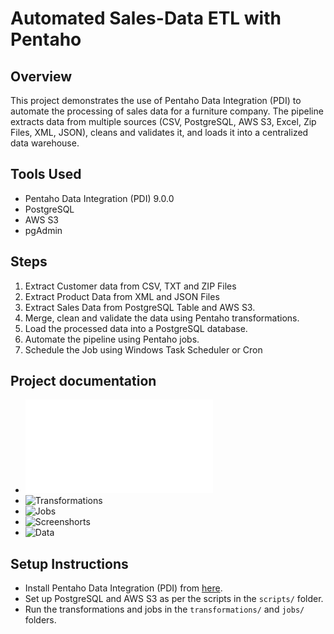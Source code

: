 # Automated Sales-Data ETL with Pentaho

## Overview
This project demonstrates the use of Pentaho Data Integration (PDI) to automate the processing of sales data for a furniture company. The pipeline extracts data from multiple sources (CSV, PostgreSQL, AWS S3, Excel, Zip Files, XML, JSON), cleans and validates it, and loads it into a centralized data warehouse.

## Tools Used
- Pentaho Data Integration (PDI) 9.0.0
- PostgreSQL
- AWS S3
- pgAdmin

## Steps
1. Extract Customer data from CSV, TXT and ZIP Files
2. Extract Product Data from XML and JSON Files
3. Extract Sales Data from PostgreSQL Table and AWS S3.
4. Merge, clean and validate the data using Pentaho transformations.
5. Load the processed data into a PostgreSQL database.
6. Automate the pipeline using Pentaho jobs.
7. Schedule the Job using Windows Task Scheduler or Cron 

## Project documentation
- ![Project Overview](documentation/project_overview.md)
- ![Transformations](transformations)
- ![Jobs](jobs)
- ![Screenshorts](documentation/screenshots)
- ![Data](data)

## Setup Instructions
- Install Pentaho Data Integration (PDI) from [here](https://sourceforge.net/projects/pentaho/).
- Set up PostgreSQL and AWS S3 as per the scripts in the `scripts/` folder.
- Run the transformations and jobs in the `transformations/` and `jobs/` folders.
